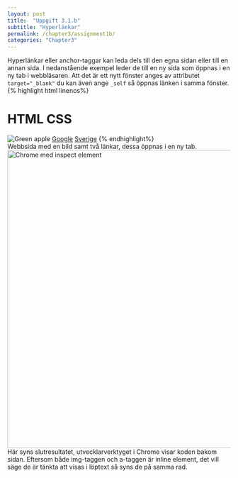```yaml
---
layout: post
title:  "Uppgift 3.1.b"
subtitle: "Hyperlänkar"
permalink: /chapter3/assignment1b/
categories: "Chapter3"
---
```

Hyperlänkar eller anchor-taggar kan leda dels till den egna sidan eller till en annan sida. I nedanstående exempel leder de till en ny sida som öppnas i en ny tab i webbläsaren. Att det är ett nytt fönster anges av attributet `target="_blank"` du kan även ange `_self` så öppnas länken i samma fönster.
{% highlight html linenos%}
<!DOCTYPE html>
<html>
  <head>
    <title>Images</title>
    <meta charset="utf-8">
  </head>
  <body>
    <h1>HTML CSS</h1>
    <img src="fruit-apple.jpg" alt="Green apple">
    <a href="http://www.google.com" target="_blank">Google</a>
    <a href="http://www.se" target="_blank">Sverige</a>
  </body>
</html>
{% endhighlight%}
<figcaption>Webbsida med en bild samt två länkar, dessa öppnas i en ny tab. </figcaption>
<img src="{{ site.url | append:site.baseurl}}/assets/images/chapter3-assignment1b.PNG" alt="Chrome med inspect element" style="width:  42rem;"/>
<figcaption>Här syns slutresultatet, utvecklarverktyget i Chrome visar koden bakom sidan. Eftersom både img-taggen och a-taggen är inline element, det vill säge de är tänkta att visas i löptext så syns de på samma rad.</figcaption>

